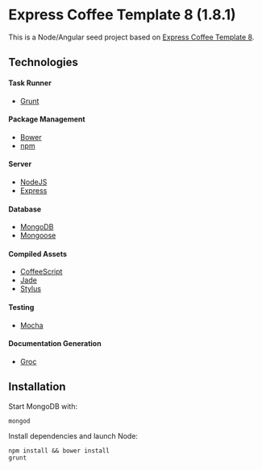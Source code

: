 # Express Coffee Template 8 (1.8.1)

This is a Node/Angular seed project based on [Express Coffee Template 8](http://github.com/twilson63/express-coffee).

## Technologies

#### Task Runner
* [Grunt](http://gruntjs.com/)

#### Package Management
* [Bower](http://bower.io/)
* [npm](http://npmjs.org/)

#### Server
* [NodeJS](http://nodejs.org)
* [Express](http://expressjs.com)

#### Database
* [MongoDB](http://docs.mongodb.org/manual/tutorial/getting-started/)
* [Mongoose](https://github.com/LearnBoost/mongoose)

#### Compiled Assets
* [CoffeeScript](http://coffeescript.org)
* [Jade](http://jade-lang.com/)
* [Stylus](http://learnboost.github.io/stylus/)

#### Testing
* [Mocha](http://visionmedia.github.com/mocha/)

#### Documentation Generation
* [Groc](http://nevir.github.io/groc/)


## Installation

Start MongoDB with:

    mongod

Install dependencies and launch Node:

    npm install && bower install
    grunt




